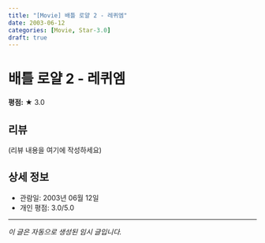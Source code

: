 ```yaml
---
title: "[Movie] 배틀 로얄 2 - 레퀴엠"
date: 2003-06-12
categories: [Movie, Star-3.0]
draft: true
---
```


# 배틀 로얄 2 - 레퀴엠

**평점:** ★ 3.0

## 리뷰

(리뷰 내용을 여기에 작성하세요)

## 상세 정보

- 관람일: 2003년 06월 12일
- 개인 평점: 3.0/5.0

---

*이 글은 자동으로 생성된 임시 글입니다.*
